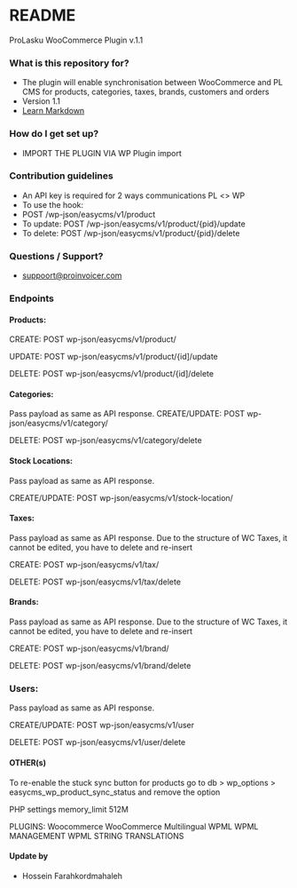 # README #

ProLasku WooCommerce Plugin v.1.1

### What is this repository for? ###

* The plugin will enable synchronisation between WooCommerce and PL CMS for products, categories, taxes, brands, customers and orders
* Version 1.1
* [Learn Markdown](https://bitbucket.org/tutorials/markdowndemo)

### How do I get set up? ###

* IMPORT THE PLUGIN VIA WP Plugin import

### Contribution guidelines ###

* An API key is required for 2 ways communications PL <> WP
* To use the hook:
* POST   /wp-json/easycms/v1/product
* To update: POST   /wp-json/easycms/v1/product/{pid}/update
* To delete: POST   /wp-json/easycms/v1/product/{pid}/delete

### Questions / Support? ###

* suppoort@proinvoicer.com

### Endpoints

#### Products:

CREATE: POST wp-json/easycms/v1/product/

UPDATE: POST wp-json/easycms/v1/product/{id]/update

DELETE: POST wp-json/easycms/v1/product/{id]/delete


#### Categories:
Pass payload as same as API response.
CREATE/UPDATE: POST wp-json/easycms/v1/category/

DELETE: POST wp-json/easycms/v1/category/delete


#### Stock Locations:
Pass payload as same as API response.

CREATE/UPDATE: POST wp-json/easycms/v1/stock-location/

#### Taxes:
Pass payload as same as API response. Due to the structure of WC Taxes, it cannot be edited, you have to delete and re-insert

CREATE:  POST wp-json/easycms/v1/tax/

DELETE:  POST wp-json/easycms/v1/tax/delete

#### Brands:
Pass payload as same as API response. Due to the structure of WC Taxes, it cannot be edited, you have to delete and re-insert

CREATE:  POST wp-json/easycms/v1/brand/

DELETE:  POST wp-json/easycms/v1/brand/delete

### Users:
Pass payload as same as API response.

CREATE/UPDATE: POST wp-json/easycms/v1/user

DELETE:       POST wp-json/easycms/v1/user/delete



#### OTHER(s)
To re-enable the stuck sync button for products go to db > wp_options > easycms_wp_product_sync_status and remove the option

PHP settings 
memory_limit 512M


PLUGINS:
Woocommerce
WooCommerce Multilingual
WPML
WPML MANAGEMENT
WPML STRING TRANSLATIONS



#### Update by
* Hossein Farahkordmahaleh